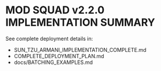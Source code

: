 # MOD SQUAD v2.2.0 IMPLEMENTATION SUMMARY

See complete deployment details in:
- SUN_TZU_ARMANI_IMPLEMENTATION_COMPLETE.md
- COMPLETE_DEPLOYMENT_PLAN.md
- docs/BATCHING_EXAMPLES.md
